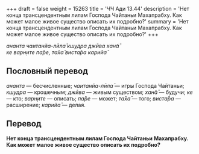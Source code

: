 +++
draft = false
weight = 15263
title = 'ЧЧ Ади 13.44'
description = 'Нет конца трансцендентным лилам Господа Чайтаньи Махапрабху. Как может малое живое существо описать их подробно?'
summary = 'Нет конца трансцендентным лилам Господа Чайтаньи Махапрабху. Как может малое живое существо описать их подробно?'
+++

_ананта чаитанйа-лӣла̄ кшудра джӣва хан̃а̄  
ке варн̣ите па̄ре, та̄ха̄ виста̄ра карийа̄_

## Пословный перевод

_ананта_ — бесчисленные; _чаитанйа_\-_лӣла̄_ — игры Господа Чайтаньи; _кшудра_ — крошечным; _джӣва_ — живым существом; _хан̃а̄_ — будучи; _ке_ — кто; _варн̣ите_ — описать; _па̄ре_ — может; _та̄ха̄_ — того; _виста̄ра_ — расширение; _карийа̄_ — делая.

## Перевод

**Нет конца трансцендентным лилам Господа Чайтаньи Махапрабху. Как может малое живое существо описать их подробно?**
